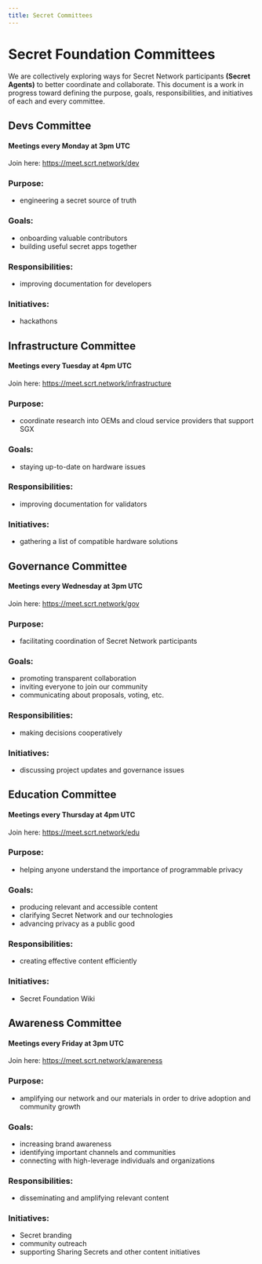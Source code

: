 ```yaml
---
title: Secret Committees
---
```


# Secret Foundation Committees

We are collectively exploring ways for Secret Network participants **(Secret Agents)** to better coordinate and collaborate. This document is a work in progress toward defining the purpose, goals, responsibilities, and initiatives of each and every committee.

## Devs Committee

#### Meetings every Monday at 3pm UTC

Join here: https://meet.scrt.network/dev

### Purpose:
* engineering a secret source of truth
### Goals:
* onboarding valuable contributors
* building useful secret apps together
### Responsibilities:
* improving documentation for developers
### Initiatives:
* hackathons

## Infrastructure Committee

#### Meetings every Tuesday at 4pm UTC

Join here: https://meet.scrt.network/infrastructure

### Purpose:
* coordinate research into OEMs and cloud service providers that support SGX
### Goals:
* staying up-to-date on hardware issues
### Responsibilities:
* improving documentation for validators
### Initiatives:
* gathering a list of compatible hardware solutions

## Governance Committee

#### Meetings every Wednesday at 3pm UTC

Join here: https://meet.scrt.network/gov

### Purpose:
* facilitating coordination of Secret Network participants
### Goals: 
* promoting transparent collaboration
* inviting everyone to join our community
* communicating about proposals, voting, etc.
### Responsibilities:
* making decisions cooperatively
### Initiatives:
* discussing project updates and governance issues

## Education Committee

#### Meetings every Thursday at 4pm UTC

Join here: https://meet.scrt.network/edu

### Purpose:
* helping anyone understand the importance of programmable privacy
### Goals:
* producing relevant and accessible content
* clarifying Secret Network and our technologies
* advancing privacy as a public good
### Responsibilities:
* creating effective content efficiently
### Initiatives:
* Secret Foundation Wiki

## Awareness Committee

#### Meetings every Friday at 3pm UTC

Join here: https://meet.scrt.network/awareness

### Purpose:
* amplifying our network and our materials in order to drive adoption and community growth
### Goals:
* increasing brand awareness
* identifying important channels and communities
* connecting with high-leverage individuals and organizations
### Responsibilities:
* disseminating and amplifying relevant content
### Initiatives:
* Secret branding
* community outreach
* supporting Sharing Secrets and other content initiatives
